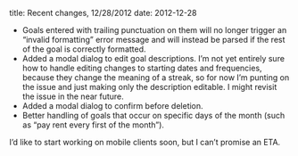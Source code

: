title: Recent changes, 12/28/2012
date: 2012-12-28

<ul><li>Goals entered with trailing punctuation on them will no longer trigger an “invalid formatting” error message and will instead be parsed if the rest of the goal is correctly formatted.</li>
<li>Added a modal dialog to edit goal descriptions. I’m not yet entirely sure how to handle editing changes to starting dates and frequencies, because they change the meaning of a streak, so for now I’m punting on the issue and just making only the description editable. I might revisit the issue in the near future.</li>
<li>Added a modal dialog to confirm before deletion.</li>
<li>Better handling of goals that occur on specific days of the month (such as “pay rent every first of the month”).</li>
</ul><p>I’d like to start working on mobile clients soon, but I can’t promise an ETA.</p>